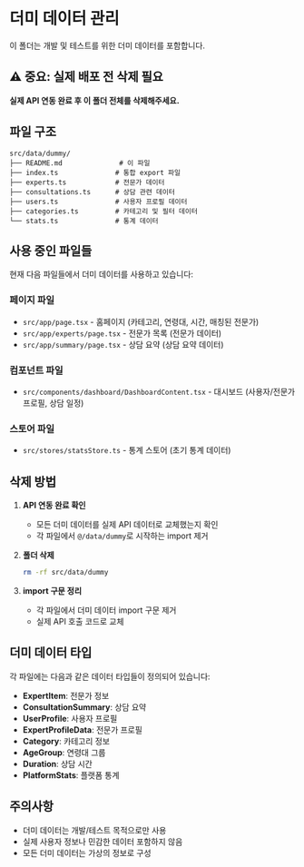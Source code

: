# 더미 데이터 관리

이 폴더는 개발 및 테스트를 위한 더미 데이터를 포함합니다.

## ⚠️ 중요: 실제 배포 전 삭제 필요

**실제 API 연동 완료 후 이 폴더 전체를 삭제해주세요.**

## 파일 구조

```
src/data/dummy/
├── README.md              # 이 파일
├── index.ts              # 통합 export 파일
├── experts.ts            # 전문가 데이터
├── consultations.ts      # 상담 관련 데이터
├── users.ts              # 사용자 프로필 데이터
├── categories.ts         # 카테고리 및 필터 데이터
└── stats.ts              # 통계 데이터
```

## 사용 중인 파일들

현재 다음 파일들에서 더미 데이터를 사용하고 있습니다:

### 페이지 파일
- `src/app/page.tsx` - 홈페이지 (카테고리, 연령대, 시간, 매칭된 전문가)
- `src/app/experts/page.tsx` - 전문가 목록 (전문가 데이터)
- `src/app/summary/page.tsx` - 상담 요약 (상담 요약 데이터)

### 컴포넌트 파일
- `src/components/dashboard/DashboardContent.tsx` - 대시보드 (사용자/전문가 프로필, 상담 일정)

### 스토어 파일
- `src/stores/statsStore.ts` - 통계 스토어 (초기 통계 데이터)

## 삭제 방법

1. **API 연동 완료 확인**
   - 모든 더미 데이터를 실제 API 데이터로 교체했는지 확인
   - 각 파일에서 `@/data/dummy`로 시작하는 import 제거

2. **폴더 삭제**
   ```bash
   rm -rf src/data/dummy
   ```

3. **import 구문 정리**
   - 각 파일에서 더미 데이터 import 구문 제거
   - 실제 API 호출 코드로 교체

## 더미 데이터 타입

각 파일에는 다음과 같은 데이터 타입들이 정의되어 있습니다:

- **ExpertItem**: 전문가 정보
- **ConsultationSummary**: 상담 요약
- **UserProfile**: 사용자 프로필
- **ExpertProfileData**: 전문가 프로필
- **Category**: 카테고리 정보
- **AgeGroup**: 연령대 그룹
- **Duration**: 상담 시간
- **PlatformStats**: 플랫폼 통계

## 주의사항

- 더미 데이터는 개발/테스트 목적으로만 사용
- 실제 사용자 정보나 민감한 데이터 포함하지 않음
- 모든 더미 데이터는 가상의 정보로 구성
